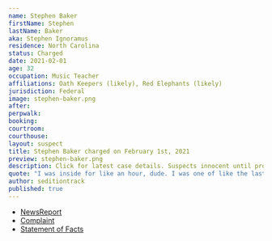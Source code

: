 ```yaml
---
name: Stephen Baker
firstName: Stephen
lastName: Baker
aka: Stephen Ignoramus
residence: North Carolina
status: Charged
date: 2021-02-01
age: 32
occupation: Music Teacher
affiliations: Oath Keepers (likely), Red Elephants (likely)
jurisdiction: Federal
image: stephen-baker.png
after:
perpwalk:
booking:
courtroom:
courthouse:
layout: suspect
title: Stephen Baker charged on February 1st, 2021
preview: stephen-baker.png
description: Click for latest case details. Suspects innocent until proven guilty.
quote: "I was inside for like an hour, dude. I was one of like the last 10 people in there."
author: seditiontrack
published: true
---
```


- [NewsReport](https://www.newsobserver.com/news/politics-government/article248921789.html)
- [Complaint](https://www.justice.gov/file/1362776/download)
- [Statement of Facts](https://www.justice.gov/file/1362776/download)

